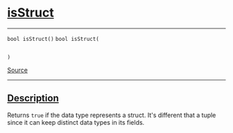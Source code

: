 
<h1 id="is-struct">
 <a href="#/api/dtype_t/isStruct" class="anchor">
   <span>isStruct</span>
  </a>
</h1>

<div class="signature">

<hr>

  <div class="definition-container">
    <div class="definition">
      <code class="desktop-only"><span class="token keyword">bool</span> isStruct()</code>
      <code class="mobile-only"><span class="token keyword">bool</span> isStruct(
    
)</code>
      <div class="flex-spacing"></div>
      <a href="https://github.com/libocca/occa/blob/7d02eac1/include/occa/dtype/dtype.hpp#L134" target="_blank">Source</a>
    </div>
    
  </div>

  <hr>
</div>


<h2 id="description">
 <a href="#/api/dtype_t/isStruct?id=description" class="anchor">
   <span>Description</span>
  </a>
</h2>

Returns `true` if the data type represents a struct.
It's different that a tuple since it can keep distinct data types in its fields.
